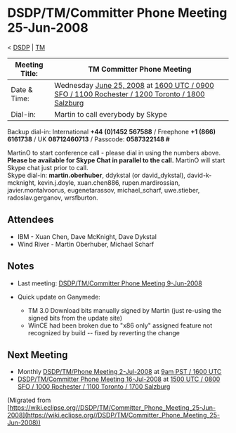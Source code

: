 

DSDP/TM/Committer Phone Meeting 25-Jun-2008
===========================================

< [DSDP](/DSDP "DSDP")‎ | [TM](/DSDP/TM "DSDP/TM")

| Meeting Title: | **TM Committer Phone Meeting** |
| --- | --- |
| Date & Time: | Wednesday [June 25, 2008](/index.php?title=June_25,_2008&action=edit&redlink=1 "June 25, 2008 (page does not exist)") at [1600 UTC / 0900 SFO / 1100 Rochester / 1200 Toronto / 1800 Salzburg](http://www.timeanddate.com/worldclock/meetingdetails.html?year=2008&month=6&day=25&hour=16&min=00&sec=0&p1=224&p2=159&p3=250&p4=136&p5=223&iv=1800) |
| Dial-in: | Martin to call everybody by Skype |

Backup dial-in: International **+44 (0)1452 567588** / Freephone **+1 (866) 6161738** / UK **08712460713** / Passcode: **0587322148 #**

MartinO to start conference call - please dial in using the numbers above.  
**Please be available for Skype Chat in parallel to the call.** MartinO will start Skype chat just prior to call.  
Skype dial-in: **martin.oberhuber**, ddykstal (or david\_dykstal), david-k-mcknight, kevin.j.doyle, xuan.chen886, rupen.mardirossian, javier.montalvoorus, eugenetarassov, michael\_scharf, uwe.stieber, radoslav.gerganov, wrsfburton.  

Attendees
---------

*   IBM - Xuan Chen, Dave McKnight, Dave Dykstal
*   Wind River - Martin Oberhuber, Michael Scharf

Notes
-----

*   Last meeting: [DSDP/TM/Committer Phone Meeting 9-Jun-2008](/DSDP/TM/Committer_Phone_Meeting_9-Jun-2008 "DSDP/TM/Committer Phone Meeting 9-Jun-2008")

*   Quick update on Ganymede:
    *   TM 3.0 Download bits manually signed by Martin (just re-using the signed bits from the update site)
    *   WinCE had been broken due to "x86 only" assigned feature not recognized by build -- fixed by reverting the change

Next Meeting
------------

*   Monthly [DSDP/TM/Phone Meeting 2-Jul-2008](/DSDP/TM/Phone_Meeting_2-Jul-2008 "DSDP/TM/Phone Meeting 2-Jul-2008") at [9am PST / 1600 UTC](http://www.timeanddate.com/worldclock/fixedtime.html?month=7&day=2&year=2008&hour=16&min=00&sec=0&p1=0)
*   [DSDP/TM/Committer Phone Meeting 16-Jul-2008](/DSDP/TM/Committer_Phone_Meeting_16-Jul-2008 "DSDP/TM/Committer Phone Meeting 16-Jul-2008") at [1500 UTC / 0800 SFO / 1000 Rochester / 1100 Toronto / 1700 Salzburg](http://www.timeanddate.com/worldclock/meetingdetails.html?year=2008&month=7&day=16&hour=15&min=00&sec=0&p1=224&p2=159&p3=250&p4=136&p5=223&iv=1800)


(Migrated from [https://wiki.eclipse.org//DSDP/TM/Committer_Phone_Meeting_25-Jun-2008](https://wiki.eclipse.org//DSDP/TM/Committer_Phone_Meeting_25-Jun-2008))